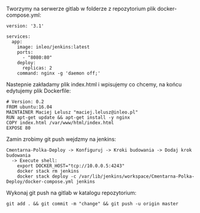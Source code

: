 Tworzymy na serwerze gitlab w folderze z repozytorium plik docker-compose.yml:
```
version: '3.1'

services:
  app:
    image: inleo/jenkins:latest
    ports:
      - "8080:80"
    deploy:
      replicas: 2
    command: nginx -g 'daemon off;'
```
Nastepnie zakładamy plik index.html i wpisujemy co chcemy, na końcu edytujemy plik Dockerfile:
```
# Version: 0.2
FROM ubuntu:16.04
MAINTAINER Maciej Lelusz "maciej.lelusz@inleo.pl"
RUN apt-get update && apt-get install -y nginx
COPY index.html /var/www/html/index.html
EXPOSE 80
```
Zamin zrobimy git push wejdzmy na jenkins:
```
Cmentarna-Polka-Deploy -> Konfiguruj -> Kroki budowania -> Dodaj krok budowania
  -> Execute shell:
    export DOCKER_HOST="tcp://10.0.0.5:4243"
    docker stack rm jenkins
    docker stack deploy -c /var/lib/jenkins/workspace/Cmentarna-Polka-Deploy/docker-compose.yml jenkins
```
Wykonaj git push na gitlab w katalogu repozytorium:
```
git add . && git commit -m "change" && git push -u origin master
```
